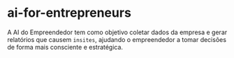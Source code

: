 # ai-for-entrepreneurs
A AI do Empreendedor tem como objetivo coletar dados da empresa e gerar relatórios que causem `insites`, ajudando o empreendedor a tomar decisões de forma mais consciente e estratégica.
